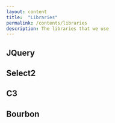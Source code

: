 ```yaml
---
layout: content
title:  "Libraries"
permalink: /contents/libraries
description: The libraries that we use
---
```


## JQuery

## Select2

## C3

## Bourbon